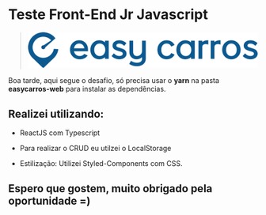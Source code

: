 # Teste Front-End Jr Javascript

> [![Logo Easy Carros](./assets/easy-carros-logo.png)](https://easycarros.com/)


Boa tarde, aqui segue o desafio, só precisa usar o **yarn** na pasta **easycarros-web** para instalar as dependências.

## Realizei utilizando:

* ReactJS com Typescript

* Para realizar o CRUD eu utilzei o LocalStorage

* Estilização: Utilizei Styled-Components com CSS.

## Espero que gostem, muito obrigado pela oportunidade =)
